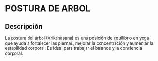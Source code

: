 # POSTURA DE ARBOL

## Descripción

La postura del árbol (Vrikshasana) es una posición de equilibrio en yoga que ayuda a fortalecer las piernas, mejorar la concentración y aumentar la estabilidad corporal. Es ideal para trabajar el balance y la conciencia corporal.